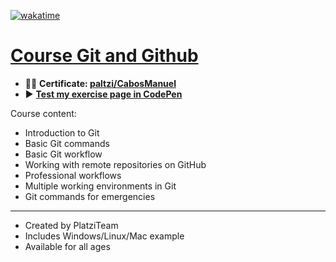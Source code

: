 [![wakatime](https://wakatime.com/badge/user/9e0548e0-ba44-4650-b0f1-5ece84453209/project/86b614b1-2956-43f4-ae9a-9ae797d2a5ca.svg)](https://wakatime.com/badge/user/9e0548e0-ba44-4650-b0f1-5ece84453209/project/86b614b1-2956-43f4-ae9a-9ae797d2a5ca)
# [Course Git and Github](https://platzi.com/cursos/git-github/)
 - 👨‍🎓 **Certificate: [paltzi/CabosManuel](https://platzi.com/p/CabosManuel/curso/1557-git-github/diploma/detalle/)**
 - ▶️ **[Test my exercise page in CodePen](https://codepen.io/cabosmanuel/details/GRYoJzm)**

Course content:
- Introduction to Git
- Basic Git commands
- Basic Git workflow
- Working with remote repositories on GitHub
- Professional workflows
- Multiple working environments in Git
- Git commands for emergencies
---
- Created by PlatziTeam
- Includes Windows/Linux/Mac example
- Available for all ages
